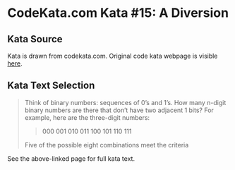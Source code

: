 # CodeKata.com Kata #15: A Diversion

## Kata Source

Kata is drawn from codekata.com. Original code kata webpage is visible
[here](http://codekata.com/kata/kata15-a-diversion/).

## Kata Text Selection

> Think of binary numbers: sequences of 0’s and 1’s. How many n-digit binary
> numbers are there that don’t have two adjacent 1 bits? For example, here are
> the three-digit numbers:
>
> > 000 001 010 011 100 101 110 111
>
> Five of the possible eight combinations meet the criteria

See the above-linked page for full kata text.
